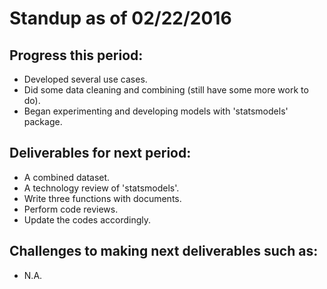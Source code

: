 # Standup as of 02/22/2016

## Progress this period:
- Developed several use cases.
- Did some data cleaning and combining (still have some more work to do).
- Began experimenting and developing models with 'statsmodels' package.

## Deliverables for next period:
- A combined dataset.
- A technology review of 'statsmodels'.
- Write three functions with documents.
- Perform code reviews.
- Update the codes accordingly.

## Challenges to making next deliverables such as:
- N.A.
